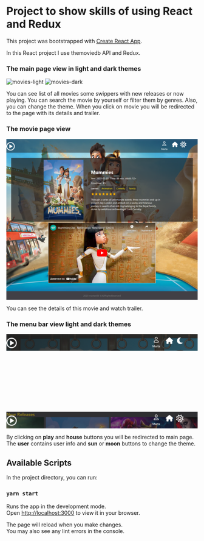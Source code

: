 # Project to show skills of using React and Redux

This project was bootstrapped with [Create React App](https://github.com/facebook/create-react-app).

In this React project I use themoviedb API and Redux.

### The main page view in light and dark themes

<img src="screenshots/movies-light.png" alt="movies-light">

<img src="screenshots/movies-dark.png" alt="movies-dark">


You can see list of all movies some swippers with new
releases or now playing. You can search the movie by yourself or filter them by genres. Also, you can change the theme.
When you click on movie you will be redirected to the page with its details and trailer.

### The movie page view

<img align="center" src="screenshots/movie.png" alt="movie">

You can see the details of this movie and watch trailer.

### The menu bar view light and dark themes

<div align="center" style="display: flex; flex-direction: column; row-gap: 4vh; align-items: center; justify-content: space-evenly">
<img src="screenshots/menu-light.png" alt="menu-light">
<img src="screenshots/menu-dark.png" alt="menu-dark">
</div>

By clicking on **play** and **house** buttons you will be redirected to main page.
The **user** contains user info and **sun** or **moon** buttons to change the theme.

## Available Scripts

In the project directory, you can run:

### `yarn start`

Runs the app in the development mode.\
Open [http://localhost:3000](http://localhost:3000) to view it in your browser.

The page will reload when you make changes.\
You may also see any lint errors in the console.

